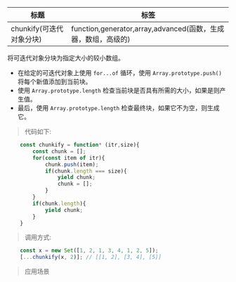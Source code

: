 |  标题   | 标签  |
|  ----  | ----  |
| chunkify(可迭代对象分块) | function,generator,array,advanced(函数，生成器，数组，高级的) |

将可迭代对象分块为指定大小的较小数组。

* 在给定的可迭代对象上使用 `for...of` 循环，使用 `Array.prototype.push()` 将每个新值添加到当前块。
* 使用 `Array.prototype.length` 检查当前块是否具有所需的大小，如果是则产生值。
* 最后，使用 `Array.prototype.length` 检查最终块，如果它不为空，则生成它。

> 代码如下:

```js
    const chunkify = function* (itr,size){
        const chunk = [];
        for(const item of itr){
            chunk.push(item);
            if(chunk.length === size){
                yield chunk;
                chunk = [];
            }
        }
        if(chunk.length){
            yield chunk;
        }
    }
```

> 调用方式:

```js
    const x = new Set([1, 2, 1, 3, 4, 1, 2, 5]);
    [...chunkify(x, 2)]; // [[1, 2], [3, 4], [5]]
```

> 应用场景